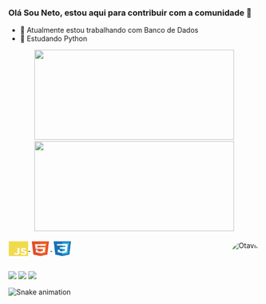### Olá Sou Neto, estou aqui para contribuir com a comunidade 👋

- 🔭 Atualmente estou trabalhando com Banco de Dados
- 🌱 Estudando Python

<div align="center">
  <a href="https://github.com/OtavioNeto306">
  <img height="180em" width="400em" src="https://github-readme-stats.vercel.app/api?username=OtavioNeto306&show_icons=true&theme=dark&include_all_commits=true&count_private=true"/>
  <img height="180em" width="400em" src="https://github-readme-stats.vercel.app/api/top-langs/?username=OtavioNeto306&layout=compact&langs_count=7&theme=dark"/>
</div>

<div style="display: inline_block"><br>
  <img align="center" alt="Otavio-Js" height="30" width="40" src="https://raw.githubusercontent.com/devicons/devicon/master/icons/javascript/javascript-plain.svg">
  <img align="center" alt="Otavio-HTML" height="30" width="40" src="https://raw.githubusercontent.com/devicons/devicon/master/icons/html5/html5-original.svg">
  <img align="center" alt="Otavio-CSS" height="30" width="40" src="https://raw.githubusercontent.com/devicons/devicon/master/icons/css3/css3-original.svg">
  <img align="right" alt="Otavio" height="150" style="border-radius:50px;" src="https://uploaddeimagens.com.br/images/004/056/633/original/Y7SmK0Dh_male_-1_cartoon5.png?1665438779">
</div>

 ##
 
<div> 
  <a href="https://www.instagram.com/otaviocamposnt/" target="_blank"><img src="https://img.shields.io/badge/-Instagram-%23E4405F?style=for-the-badge&logo=instagram&logoColor=white" target="_blank"></a>
  <a href = "mailto:otavioneto306@gmail.com"><img src="https://img.shields.io/badge/-Gmail-%23333?style=for-the-badge&logo=gmail&logoColor=white" target="_blank"></a>
  <a href="https://www.linkedin.com/in/otavio-neto-753a17149/" target="_blank"><img src="https://img.shields.io/badge/-LinkedIn-%230077B5?style=for-the-badge&logo=linkedin&logoColor=white" target="_blank"></a> 
 
 ![Snake animation](https://github.com/OtavioNeto306/OtavioNeto306/blob/output/github-contribution-grid-snake.svg)
</div>
